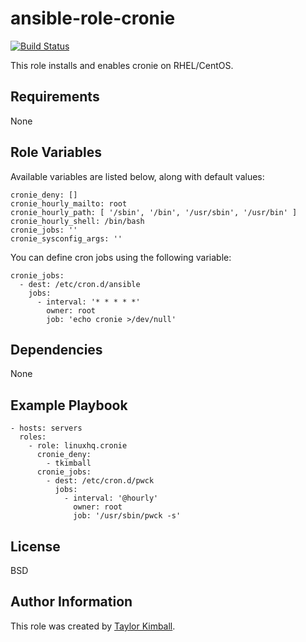 # ansible-role-cronie

[![Build Status](https://travis-ci.org/linuxhq/ansible-role-cronie.svg?branch=master)](https://travis-ci.org/linuxhq/ansible-role-cronie)

This role installs and enables cronie on RHEL/CentOS.

## Requirements

None

## Role Variables

Available variables are listed below, along with default values:

    cronie_deny: []
    cronie_hourly_mailto: root
    cronie_hourly_path: [ '/sbin', '/bin', '/usr/sbin', '/usr/bin' ]
    cronie_hourly_shell: /bin/bash
    cronie_jobs: ''
    cronie_sysconfig_args: ''

You can define cron jobs using the following variable:

    cronie_jobs:
      - dest: /etc/cron.d/ansible
        jobs:
          - interval: '* * * * *'
            owner: root
            job: 'echo cronie >/dev/null'

## Dependencies

None

## Example Playbook

    - hosts: servers
      roles:
        - role: linuxhq.cronie
          cronie_deny:
            - tkimball
          cronie_jobs:
            - dest: /etc/cron.d/pwck
              jobs:
                - interval: '@hourly'
                  owner: root
                  job: '/usr/sbin/pwck -s'

## License

BSD

## Author Information

This role was created by [Taylor Kimball](http://www.linuxhq.org).
